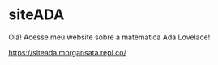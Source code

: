 # siteADA
Olá! Acesse meu website sobre a matemática Ada Lovelace!

https://siteada.morgansata.repl.co/
